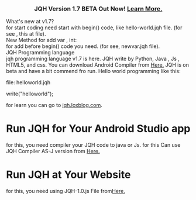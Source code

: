 
<div id="update">
  <center>
    <h3>JQH Version 1.7 BETA Out Now! <a href="http://jqh.loxblog.com/page/version1-7"> Learn More.</a></h3>
  </center>
  <div id="update">What's new at v1.7?</div>
  for start coding need start with begin() code, like hello-world.jqh file. (for see , this at file).
<div id="update">New Method for add var , int:</div>
  for add before begin() code you need. (for see, newvar.jqh file).
</div>
<div id="update">JQH Programming language</div>
jqh programming language v1.7 is here. JQH write by Python, Java , Js , HTML5, and css. You can download Android Compiler from <a href="http://www.jqh.loxblog.com/page/download-compiler-android">Here.</a>
JQH is on beta and have a bit commend fro run.
Hello world programming like this:


file: helloworld.jqh


write("helloworld");



for learn you can go to <a href="http://www.jqh.loxblog.com">jqh.loxblog.com</a>.
<h1>Run JQH for Your Android Studio app</h1>
for this, you need compiler your JQH code to java or Js. for this Can use JQH Compiler AS-J version from <a href="http://www.jqh.loxblog.com/page/run-jqh-at-your-android-studio-app">Here.</a>
<h1>Run JQH at Your Website</h1>
for this, you need using JQH-1.0.js File from<a href="http://jqh.loxblog.com/page/r-jqh-a-web">Here.</a>
